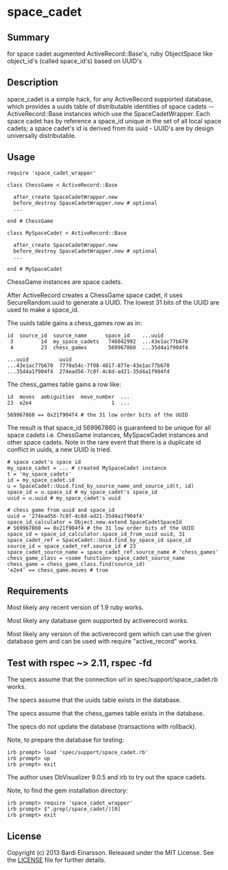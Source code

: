 space\_cadet
================

## Summary

for space cadet augmented ActiveRecord::Base's, ruby ObjectSpace like object\_id's (called space\_id's) based on UUID's

## Description

space\_cadet is a simple hack, for any ActiveRecord supported database, which provides a uuids table of distributable identities of space cadets -- ActiveRecord::Base instances which use the SpaceCadetWrapper. Each space cadet has by reference a space\_id unique in the set of all local space cadets; a space cadet's id is derived from its uuid - UUID's are by design universally distributable.

## Usage

    require 'space_cadet_wrapper'

    class ChessGame < ActiveRecord::Base
    
      after_create SpaceCadetWrapper.new
      before_destroy SpaceCadetWrapper.new # optional
      ...

    end # ChessGame

    class MySpaceCadet < ActiveRecord::Base
    
      after_create SpaceCadetWrapper.new
      before_destroy SpaceCadetWrapper.new # optional
      ...
    
    end # MySpaceCadet

ChessGame instances are space cadets.

After ActiveRecord creates a ChessGame space cadet, it uses SecureRandom.uuid to generate a UUID. The lowest 31 bits of the UUID are used to make a space\_id.

The uuids table gains a chess\_games row as in:

    id  source_id  source_name      space_id    ...uuid
     3         14  my_space_cadets   746042992  ...43e1ac77b670
     4         23  chess_games       569967860  ...35d4a1f904f4

    ...uuid          uuid
    ...43e1ac77b670  7770a54c-7f08-4817-877e-43e1ac77b670
    ...35d4a1f904f4  274ead56-7c8f-4c8d-ad21-35d4a1f904f4

The chess\_games table gains a row like:

    id  moves  ambiguities  move_number  ...
    23  e2e4                          1  ...

    569967860 == 0x21f904f4 # the 31 low order bits of the UUID

The result is that space\_id 569967860 is guaranteed to be unique for all space cadets i.e. ChessGame instances, MySpaceCadet instances and other space cadets. Note in the rare event that there is a duplicate id conflict in uuids, a new UUID is tried.

    # space cadet's space id
    my_space_cadet = ... # created MySpaceCadet instance
    t = 'my_space_cadets'
    id = my_space_cadet.id
    u = SpaceCadet::Uuid.find_by_source_name_and_source_id(t, id)
    space_id = u.space_id # my_space_cadet's space_id
    uuid = u.uuid # my_space_cadet's uuid

    # chess game from uuid and space_id
    uuid = '274ead56-7c8f-4c8d-ad21-35d4a1f904f4'
    space_id_calculator = Object.new.extend SpaceCadetSpaceId 
    # 569967860 == 0x21f904f4 # the 31 low order bits of the UUID
    space_id = space_id_calculator.space_id_from_uuid uuid, 31
    space_cadet_ref = SpaceCadet::Uuid.find_by_space_id space_id 
    source_id = space_cadet_ref.source_id # 23
    space_cadet_source_name = space_cadet_ref.source_name # 'chess_games'
    chess_game_class = <some function> space_cadet_source_name
    chess_game = chess_game_class.find(source_id) 
    'e2e4' == chess_game.moves # true

## Requirements

Most likely any recent version of 1.9 ruby works.

Most likely any database gem supported by activerecord works.

Most likely any version of the activerecord gem which can use the given database gem and can be used with require "active\_record" works.

## Test with rspec ~> 2.11, rspec -fd

The specs assume that the connection url in spec/support/space\_cadet.rb works.

The specs assume that the uuids table exists in the database.

The specs assume that the chess\_games table exists in the database.

The specs do not update the database (transactions with rollback).

Note, to prepare the database for testing:

    irb prompt> load 'spec/support/space_cadet.rb'
    irb prompt> up
    irb prompt> exit

The author uses DbVisualizer 9.0.5 and irb to try out the space cadets.

Note, to find the gem installation directory:

    irb prompt> require 'space_cadet_wrapper'
    irb prompt> $".grep(/space_cadet/)[0]
    irb prompt> exit

## License

Copyright (c) 2013 Bardi Einarsson. Released under the MIT License.  See the [LICENSE][license] file for further details.

[license]: https://github.com/bardibardi/space_cadet/blob/master/LICENSE.md

